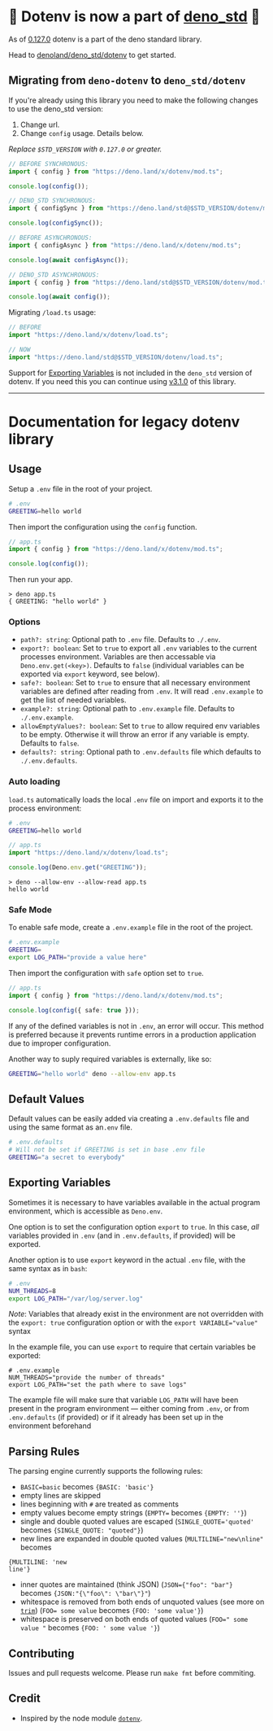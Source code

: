 # 📣 Dotenv is now a part of [deno_std](https://github.com/denoland/deno_std/tree/main/dotenv) 🎉

As of [0.127.0](https://github.com/denoland/deno_std/releases/tag/0.127.0) dotenv is a part of the deno standard library.

Head to [denoland/deno_std/dotenv](https://github.com/denoland/deno_std/tree/main/dotenv) to get started.

## Migrating from `deno-dotenv` to `deno_std/dotenv`

If you're already using this library you need to make the following changes to use the deno_std version:

1. Change url.
2. Change `config` usage. Details below.

_Replace `$STD_VERSION` with `0.127.0` or greater._

```typescript
// BEFORE SYNCHRONOUS:
import { config } from "https://deno.land/x/dotenv/mod.ts";

console.log(config());

// DENO_STD SYNCHRONOUS:
import { configSync } from "https://deno.land/std@$STD_VERSION/dotenv/mod.ts";

console.log(configSync());

// BEFORE ASYNCHRONOUS:
import { configAsync } from "https://deno.land/x/dotenv/mod.ts";

console.log(await configAsync());

// DENO_STD ASYNCHRONOUS:
import { config } from "https://deno.land/std@$STD_VERSION/dotenv/mod.ts";

console.log(await config());
```

Migrating `/load.ts` usage:

```typescript
// BEFORE
import "https://deno.land/x/dotenv/load.ts";

// NOW
import "https://deno.land/std@$STD_VERSION/dotenv/load.ts";
```

Support for [Exporting Variables](#exporting-variables) is not included in the `deno_std` version of dotenv. If you need this you can continue using [v3.1.0](https://github.com/pietvanzoen/deno-dotenv/releases/tag/v3.1.0) of this library.

---

# Documentation for legacy dotenv library

## Usage

Setup a `.env` file in the root of your project.

```sh
# .env
GREETING=hello world
```

Then import the configuration using the `config` function.

```ts
// app.ts
import { config } from "https://deno.land/x/dotenv/mod.ts";

console.log(config());
```

Then run your app.

```
> deno app.ts
{ GREETING: "hello world" }
```

### Options

- `path?: string`: Optional path to `.env` file. Defaults to `./.env`.
- `export?: boolean`: Set to `true` to export all `.env` variables to the
  current processes environment. Variables are then accessable via
  `Deno.env.get(<key>)`. Defaults to `false` (individual variables can be
  exported via `export` keyword, see below).
- `safe?: boolean`: Set to `true` to ensure that all necessary environment
  variables are defined after reading from `.env`. It will read `.env.example`
  to get the list of needed variables.
- `example?: string`: Optional path to `.env.example` file. Defaults to
  `./.env.example`.
- `allowEmptyValues?: boolean`: Set to `true` to allow required env variables to
  be empty. Otherwise it will throw an error if any variable is empty. Defaults
  to `false`.
- `defaults?: string`: Optional path to `.env.defaults` file which defaults to
  `./.env.defaults`.

### Auto loading

`load.ts` automatically loads the local `.env` file on import and exports it to
the process environment:

```sh
# .env
GREETING=hello world
```

```ts
// app.ts
import "https://deno.land/x/dotenv/load.ts";

console.log(Deno.env.get("GREETING"));
```

```
> deno --allow-env --allow-read app.ts
hello world
```

### Safe Mode

To enable safe mode, create a `.env.example` file in the root of the project.

```sh
# .env.example
GREETING=
export LOG_PATH="provide a value here"
```

Then import the configuration with `safe` option set to `true`.

```ts
// app.ts
import { config } from "https://deno.land/x/dotenv/mod.ts";

console.log(config({ safe: true }));
```

If any of the defined variables is not in `.env`, an error will occur. This
method is preferred because it prevents runtime errors in a production
application due to improper configuration.

Another way to suply required variables is externally, like so:

```sh
GREETING="hello world" deno --allow-env app.ts
```

## Default Values

Default values can be easily added via creating a `.env.defaults` file and using
the same format as an`.env` file.

```sh
# .env.defaults
# Will not be set if GREETING is set in base .env file
GREETING="a secret to everybody"
```

## Exporting Variables

Sometimes it is necessary to have variables available in the actual program
environment, which is accessible as `Deno.env`.

One option is to set the configuration option `export` to `true`. In this case,
_all_ variables provided in `.env` (and in `.env.defaults`, if provided) will be
exported.

Another option is to use `export` keyword in the actual `.env` file, with the
same syntax as in `bash`:

```sh
# .env
NUM_THREADS=8
export LOG_PATH="/var/log/server.log"
```

_Note_: Variables that already exist in the environment are not overridden with
the `export: true` configuration option or with the `export VARIABLE="value"`
syntax

In the example file, you can use `export` to require that certain variables be
exported:

```
# .env.example
NUM_THREADS="provide the number of threads"
export LOG_PATH="set the path where to save logs"
```

The example file will make sure that variable `LOG_PATH` will have been present
in the program environment — either coming from `.env`, or from `.env.defaults`
(if provided) or if it already has been set up in the environment beforehand

## Parsing Rules

The parsing engine currently supports the following rules:

- `BASIC=basic` becomes `{BASIC: 'basic'}`
- empty lines are skipped
- lines beginning with `#` are treated as comments
- empty values become empty strings (`EMPTY=` becomes `{EMPTY: ''}`)
- single and double quoted values are escaped (`SINGLE_QUOTE='quoted'` becomes
  `{SINGLE_QUOTE: "quoted"}`)
- new lines are expanded in double quoted values (`MULTILINE="new\nline"`
  becomes

```
{MULTILINE: 'new
line'}
```

- inner quotes are maintained (think JSON) (`JSON={"foo": "bar"}` becomes
  `{JSON:"{\"foo\": \"bar\"}"`)
- whitespace is removed from both ends of unquoted values (see more on
  [`trim`](https://developer.mozilla.org/en-US/docs/Web/JavaScript/Reference/Global_Objects/String/Trim))
  (`FOO= some value` becomes `{FOO: 'some value'}`)
- whitespace is preserved on both ends of quoted values (`FOO=" some value "`
  becomes `{FOO: ' some value '}`)

## Contributing

Issues and pull requests welcome. Please run `make fmt` before commiting.

## Credit

- Inspired by the node module [`dotenv`](https://github.com/motdotla/dotenv).
